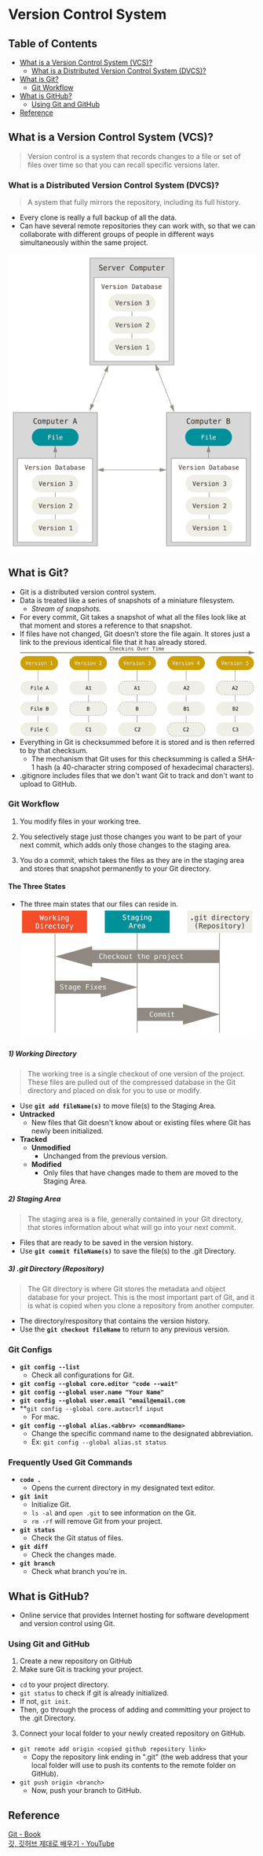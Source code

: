 # Version Control System

## Table of Contents
- [What is a Version Control System (VCS)?](#what-is-a-version-control-system-vcs)
  - [What is a Distributed Version Control System (DVCS)?](#what-is-a-distributed-version-control-system-dvcs)
- [What is Git?](#what-is-git)
  - [Git Workflow](#git-workflow)
- [What is GitHub?](#what-is-github)
  - [Using Git and GitHub](#using-git-and-github)
- [Reference](#reference)

## What is a Version Control System (VCS)?
> Version control is a system that records changes to a file or set of files over time so that you can recall specific versions later.
### What is a Distributed Version Control System (DVCS)?
> A system that fully mirrors the repository, including its full history.  
- Every clone is really a full backup of all the data.  
- Can have several remote repositories they can work with, so that we can collaborate with different groups of people in different ways simultaneously within the same project.  

![DVCS](refImg/dvcs.png)

## What is Git?
- Git is a distributed version control system.
- Data is treated like a series of snapshots of a miniature filesystem.
  - *Stream of snapshots.*
- For every commit, Git takes a snapshot of what all the files look like at that moment and stores a reference to that snapshot.  
- If files have not changed, Git doesn’t store the file again. It stores just a link to the previous identical file that it has already stored.  
  ![Git Check Ins Overtime](refImg/git-check-ins-overtime.png)
- Everything in Git is checksummed before it is stored and is then referred to by that checksum.
  - The mechanism that Git uses for this checksumming is called a SHA-1 hash (a 40-character string composed of hexadecimal characters).
- .gitignore includes files that we don't want Git to track and don't want to upload to GitHub.
### Git Workflow
1) You modify files in your working tree.

2) You selectively stage just those changes you want to be part of your next commit, which adds only those changes to the staging area.

3) You do a commit, which takes the files as they are in the staging area and stores that snapshot permanently to your Git directory.
#### The Three States
- The three main states that our files can reside in.  
  ![Three Main States](refImg/three-main-states.png)
##### 1) Working Directory
> The working tree is a single checkout of one version of the project. These files are pulled out of the compressed database in the Git directory and placed on disk for you to use or modify.
- Use **`git add fileName(s)`** to move file(s) to the Staging Area.
- **Untracked**
  - New files that Git doesn't know about or existing files where Git has newly been initialized.
- **Tracked**
  - **Unmodified**
    - Unchanged from the previous version.
  - **Modified**
    - Only files that have changes made to them are moved to the Staging Area.
##### 2) Staging Area
> The staging area is a file, generally contained in your Git directory, that stores information about what will go into your next commit.
- Files that are ready to be saved in the version history.
- Use **`git commit fileName(s)`** to save the file(s) to the .git Directory.
##### 3) .git Directory (Repository)
> The Git directory is where Git stores the metadata and object database for your project. This is the most important part of Git, and it is what is copied when you clone a repository from another computer.
- The directory/respository that contains the version history.
- Use the **`git checkout fileName`** to return to any previous version.
### Git Configs
- **`git config --list`**
  - Check all configurations for Git.
- **`git config --global core.editor "code --wait"`**
- **`git config --global user.name "Your Name"`**
- **`git config --global user.email "email@email.com`**
- **`git config --global core.autocrlf input`
  - For mac.
- **`git config --global alias.<abbrv> <commandName>`**
  - Change the specific command name to the designated abbreviation.
  - Ex: `git config --global alias.st status`

### Frequently Used Git Commands
- **`code .`**
  - Opens the current directory in my designated text editor.
- **`git init`**
  - Initialize Git.
  - `ls -al` and `open .git` to see information on the Git.
  - `rm -rf` will remove Git from your project.
- **`git status`**
  - Check the Git status of files.
- **`git diff`**
  - Check the changes made.
- **`git branch`**
  - Check what branch you're in.

## What is GitHub?
- Online service that provides Internet hosting for software development and version control using Git.
### Using Git and GitHub
1. Create a new repository on GitHub
2. Make sure Git is tracking your project.
  - `cd` to your project directory.
  - `git status` to check if git is already initialized.
  - If not, `git init`.
  - Then, go through the process of adding and committing your project to the .git Directory.
3. Connect your local folder to your newly created repository on GitHub.
  - `git remote add origin <copied github repository link>`
    - Copy the repository link ending in ".git" (the web address that your local folder will use to push its contents to the remote folder on GitHub).
  - `git push origin <branch>`
    - Now, push your branch to GitHub.

## Reference
[Git - Book](https://git-scm.com/book/en/v2)  
[깃, 깃허브 제대로 배우기 - YouTube](https://www.youtube.com/watch?v=Z9dvM7qgN9s&ab_channel=%EB%93%9C%EB%A6%BC%EC%BD%94%EB%94%A9by%EC%97%98%EB%A6%AC)
